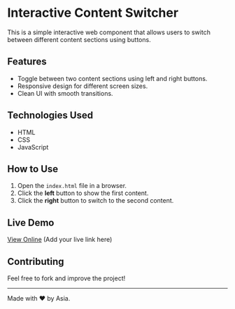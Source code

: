 # Interactive Content Switcher

This is a simple interactive web component that allows users to switch between different content sections using buttons.

## Features
- Toggle between two content sections using left and right buttons.
- Responsive design for different screen sizes.
- Clean UI with smooth transitions.

## Technologies Used
- HTML
- CSS
- JavaScript

## How to Use
1. Open the `index.html` file in a browser.
2. Click the **left** button to show the first content.
3. Click the **right** button to switch to the second content.

## Live Demo
[View Online](#) (Add your live link here)

## Contributing
Feel free to fork and improve the project!

---

Made with ❤️ by Asia.
